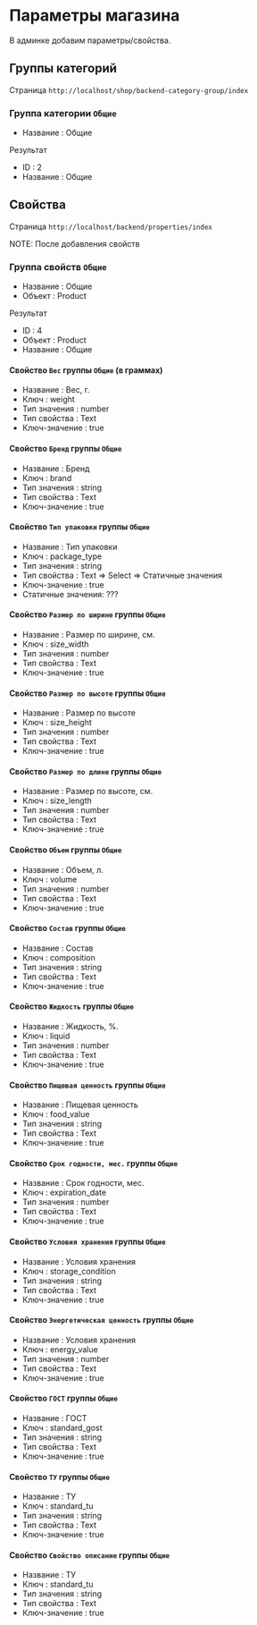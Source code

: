 # Параметры магазина

В админке добавим параметры/свойства.

## Группы категорий

Страница `http://localhost/shop/backend-category-group/index`

### Группа категории `Общие`
* Название : Общие

Результат
* ID : 2
* Название : Общие


## Свойства 

Страница `http://localhost/backend/properties/index`

NOTE: После добавления свойств 

### Группа свойств `Общие`

* Название : Общие
* Объект : Product

Результат
* ID : 4
* Объект : Product
* Название : Общие

#### Свойство `Вес` группы `Общие` (в граммах)

* Название : Вес, г.
* Ключ : weight
* Тип значения : number
* Тип свойства : Text
* Ключ-значение : true

#### Свойство `Бренд` группы `Общие`

* Название : Бренд
* Ключ : brand
* Тип значения : string
* Тип свойства : Text
* Ключ-значение : true

#### Свойство `Тип упаковки` группы `Общие`

* Название : Тип упаковки
* Ключ : package_type
* Тип значения : string
* Тип свойства : Text => Select => Статичные значения
* Ключ-значение : true
* Статичные значения: ???

#### Свойство `Размер по ширине` группы `Общие`

* Название : Размер по ширине, см.
* Ключ : size_width
* Тип значения : number
* Тип свойства : Text
* Ключ-значение : true

#### Свойство `Размер по высоте` группы `Общие`

* Название : Размер по высоте
* Ключ : size_height
* Тип значения : number
* Тип свойства : Text
* Ключ-значение : true

#### Свойство `Размер по длине` группы `Общие`

* Название : Размер по высоте, см.
* Ключ : size_length
* Тип значения : number
* Тип свойства : Text
* Ключ-значение : true


#### Свойство `Объем` группы `Общие`

* Название : Объем, л.
* Ключ : volume
* Тип значения : number
* Тип свойства : Text
* Ключ-значение : true

#### Свойство `Состав` группы `Общие`

* Название : Состав
* Ключ : composition
* Тип значения : string
* Тип свойства : Text
* Ключ-значение : true

#### Свойство `Жидкость` группы `Общие`

* Название : Жидкость, %.
* Ключ : liquid
* Тип значения : number
* Тип свойства : Text
* Ключ-значение : true

#### Свойство `Пищевая ценность` группы `Общие`

* Название : Пищевая ценность
* Ключ : food_value
* Тип значения : string
* Тип свойства : Text
* Ключ-значение : true

#### Свойство `Срок годности, мес.` группы `Общие`

* Название : Срок годности, мес.
* Ключ : expiration_date
* Тип значения : number
* Тип свойства : Text
* Ключ-значение : true

#### Свойство `Условия хранения` группы `Общие`

* Название : Условия хранения
* Ключ : storage_condition
* Тип значения : string
* Тип свойства : Text
* Ключ-значение : true

#### Свойство `Энергетическая ценность` группы `Общие`

* Название : Условия хранения
* Ключ : energy_value
* Тип значения : number
* Тип свойства : Text
* Ключ-значение : true

#### Свойство `ГОСТ` группы `Общие`

* Название : ГОСТ
* Ключ : standard_gost
* Тип значения : string
* Тип свойства : Text
* Ключ-значение : true

#### Свойство `ТУ` группы `Общие`

* Название : ТУ
* Ключ : standard_tu
* Тип значения : string
* Тип свойства : Text
* Ключ-значение : true

#### Свойство `Свойство описание` группы `Общие`

* Название : ТУ
* Ключ : standard_tu
* Тип значения : string
* Тип свойства : Text
* Ключ-значение : true


